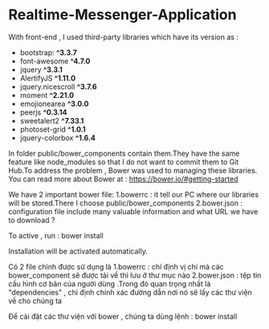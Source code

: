 # Realtime-Messenger-Application

With front-end , I used third-party libraries which have its version as :

- bootstrap: **^3.3.7**
- font-awesome **^4.7.0**
- jquery **^3.3.1**
- AlertifyJS **^1.11.0**
- jquery.nicescroll **^3.7.6**
- moment **^2.21.0**
- emojionearea **^3.0.0**
- peerjs **^0.3.14**
- sweetalert2 **^7.33.1**
- photoset-grid **^1.0.1**
- jquery-colorbox **^1.6.4**


In folder public/bower_components contain them.They have the same feature like node_modules so that I do not want to commit them to Git Hub.To address the problem , Bower was used to managing these libraries.
You can read more about Bower at : https://bower.io/#getting-started

We have 2 important bower file:
1.bowerrc : it tell our PC where our libraries will be stored.There I choose public/bower_components
2.bower.json : configuration file include many valuable information and what URL we have to download ?

To active , run :
        bower install

Installation will be activated automatically.

Có 2 file chính được sử dụng là 
1.bowerrc : chỉ định vị chí mà các bower_component sẽ được tải về thì lưu ở thư mục nào
2.bower.json : tệp tin cấu hình cơ bản của người dùng .Trong đó quan trọng nhất là "dependencies" , chỉ định chính xác đường dẫn nơi nó sẽ lấy các thư viện về cho chúng ta

Để cài đặt các thư viện với bower , chúng ta dùng lệnh : bower install